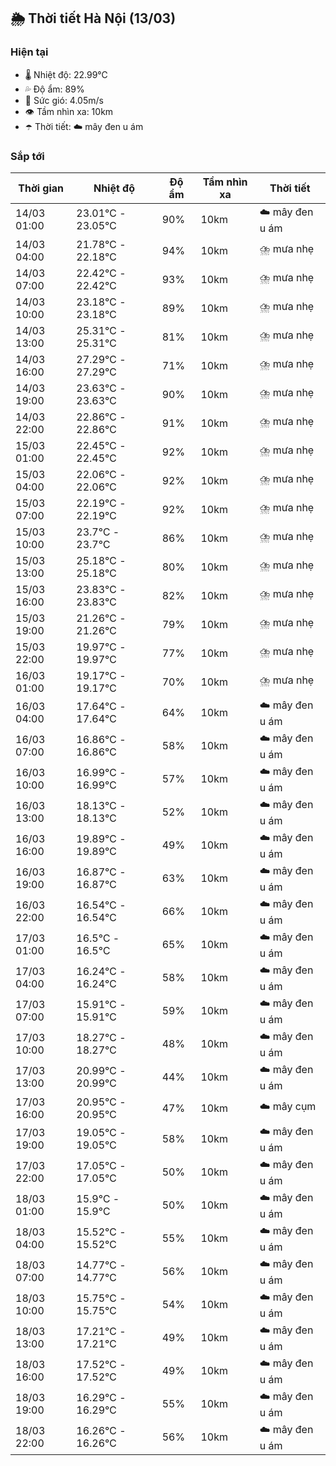 ## 🌦️ Thời tiết Hà Nội (13/03)

### Hiện tại

- 🌡️ Nhiệt độ: 22.99℃
- 💦 Độ ẩm: 89%
- 💨 Sức gió: 4.05m/s
- 👁️ Tầm nhìn xa: 10km
- ☂️ Thời tiết: ☁️ mây đen u ám

### Sắp tới

| Thời gian | Nhiệt độ | Độ ẩm | Tầm nhìn xa | Thời tiết |
| --- | --- | --- | --- | --- |
| 14/03 01:00 | 23.01℃ - 23.05℃ | 90% | 10km | ☁️ mây đen u ám |
| 14/03 04:00 | 21.78℃ - 22.18℃ | 94% | 10km | ⛈️ mưa nhẹ |
| 14/03 07:00 | 22.42℃ - 22.42℃ | 93% | 10km | ⛈️ mưa nhẹ |
| 14/03 10:00 | 23.18℃ - 23.18℃ | 89% | 10km | ⛈️ mưa nhẹ |
| 14/03 13:00 | 25.31℃ - 25.31℃ | 81% | 10km | ⛈️ mưa nhẹ |
| 14/03 16:00 | 27.29℃ - 27.29℃ | 71% | 10km | ⛈️ mưa nhẹ |
| 14/03 19:00 | 23.63℃ - 23.63℃ | 90% | 10km | ⛈️ mưa nhẹ |
| 14/03 22:00 | 22.86℃ - 22.86℃ | 91% | 10km | ⛈️ mưa nhẹ |
| 15/03 01:00 | 22.45℃ - 22.45℃ | 92% | 10km | ⛈️ mưa nhẹ |
| 15/03 04:00 | 22.06℃ - 22.06℃ | 92% | 10km | ⛈️ mưa nhẹ |
| 15/03 07:00 | 22.19℃ - 22.19℃ | 92% | 10km | ⛈️ mưa nhẹ |
| 15/03 10:00 | 23.7℃ - 23.7℃ | 86% | 10km | ⛈️ mưa nhẹ |
| 15/03 13:00 | 25.18℃ - 25.18℃ | 80% | 10km | ⛈️ mưa nhẹ |
| 15/03 16:00 | 23.83℃ - 23.83℃ | 82% | 10km | ⛈️ mưa nhẹ |
| 15/03 19:00 | 21.26℃ - 21.26℃ | 79% | 10km | ⛈️ mưa nhẹ |
| 15/03 22:00 | 19.97℃ - 19.97℃ | 77% | 10km | ⛈️ mưa nhẹ |
| 16/03 01:00 | 19.17℃ - 19.17℃ | 70% | 10km | ⛈️ mưa nhẹ |
| 16/03 04:00 | 17.64℃ - 17.64℃ | 64% | 10km | ☁️ mây đen u ám |
| 16/03 07:00 | 16.86℃ - 16.86℃ | 58% | 10km | ☁️ mây đen u ám |
| 16/03 10:00 | 16.99℃ - 16.99℃ | 57% | 10km | ☁️ mây đen u ám |
| 16/03 13:00 | 18.13℃ - 18.13℃ | 52% | 10km | ☁️ mây đen u ám |
| 16/03 16:00 | 19.89℃ - 19.89℃ | 49% | 10km | ☁️ mây đen u ám |
| 16/03 19:00 | 16.87℃ - 16.87℃ | 63% | 10km | ☁️ mây đen u ám |
| 16/03 22:00 | 16.54℃ - 16.54℃ | 66% | 10km | ☁️ mây đen u ám |
| 17/03 01:00 | 16.5℃ - 16.5℃ | 65% | 10km | ☁️ mây đen u ám |
| 17/03 04:00 | 16.24℃ - 16.24℃ | 58% | 10km | ☁️ mây đen u ám |
| 17/03 07:00 | 15.91℃ - 15.91℃ | 59% | 10km | ☁️ mây đen u ám |
| 17/03 10:00 | 18.27℃ - 18.27℃ | 48% | 10km | ☁️ mây đen u ám |
| 17/03 13:00 | 20.99℃ - 20.99℃ | 44% | 10km | ☁️ mây đen u ám |
| 17/03 16:00 | 20.95℃ - 20.95℃ | 47% | 10km | ☁️ mây cụm |
| 17/03 19:00 | 19.05℃ - 19.05℃ | 58% | 10km | ☁️ mây đen u ám |
| 17/03 22:00 | 17.05℃ - 17.05℃ | 50% | 10km | ☁️ mây đen u ám |
| 18/03 01:00 | 15.9℃ - 15.9℃ | 50% | 10km | ☁️ mây đen u ám |
| 18/03 04:00 | 15.52℃ - 15.52℃ | 55% | 10km | ☁️ mây đen u ám |
| 18/03 07:00 | 14.77℃ - 14.77℃ | 56% | 10km | ☁️ mây đen u ám |
| 18/03 10:00 | 15.75℃ - 15.75℃ | 54% | 10km | ☁️ mây đen u ám |
| 18/03 13:00 | 17.21℃ - 17.21℃ | 49% | 10km | ☁️ mây đen u ám |
| 18/03 16:00 | 17.52℃ - 17.52℃ | 49% | 10km | ☁️ mây đen u ám |
| 18/03 19:00 | 16.29℃ - 16.29℃ | 55% | 10km | ☁️ mây đen u ám |
| 18/03 22:00 | 16.26℃ - 16.26℃ | 56% | 10km | ☁️ mây đen u ám |
